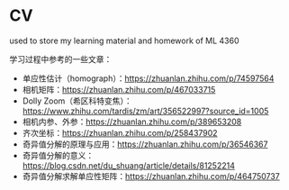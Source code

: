 # CV
used to store my learning material and homework of ML 4360

学习过程中参考的一些文章：
+ 单应性估计（homograph）：https://zhuanlan.zhihu.com/p/74597564
+ 相机矩阵：https://zhuanlan.zhihu.com/p/467033715
+ Dolly Zoom（希区科特变焦）：https://www.zhihu.com/tardis/zm/art/356522997?source_id=1005
+ 相机内参、外参：https://zhuanlan.zhihu.com/p/389653208
+ 齐次坐标：https://zhuanlan.zhihu.com/p/258437902
+ 奇异值分解的原理与应用：https://zhuanlan.zhihu.com/p/36546367
+ 奇异值分解的意义：https://blog.csdn.net/du_shuang/article/details/81252214
+ 奇异值分解求解单应性矩阵：https://zhuanlan.zhihu.com/p/464750737
  

